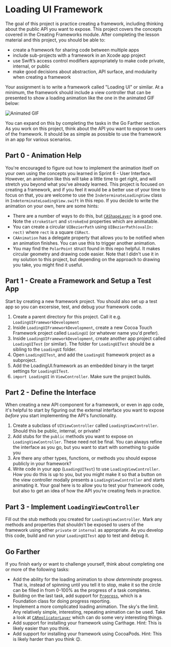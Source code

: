 # Loading UI Framework

The goal of this project is practice creating a framework, including thinking about the public API you want to expose. This project covers the concepts covered in the Creating Frameworks module. After completing the lesson material and this project, you should be able to:

- create a framework for sharing code between multiple apps
- include sub-projects with a framework in an Xcode app project
- use Swift’s access control modifiers appropriately to make code private, internal, or public
- make good decisions about abstraction, API surface, and modularity when creating a framework

Your assignment is to write a framework called "Loading UI" or similar. At a minimum, the framework should include a view controller that can be presented to show a loading animation like the one in the animated GIF below:

![Animated GIF](LoadingUI.gif)

You can expand on this by completing the tasks in the Go Farther section. As you work on this project, think about the API you want to expose to users of the framework. It should be as simple as possible to use the framework in an app for various scenarios.

## Part 0 - Animation Help

You're encouraged to figure out how to implement the animation itself on your own using the concepts you learned in Sprint 6 - User Interface. However, an animation like this will take a little time to get right, and will stretch you beyond what you've already learned. This project is focused on creating a framework, and if you feel it would be a better use of your time to focus on that, you are welcome to use the `IndeterminateLoadingView` class in `IndeterminateLoadingView.swift` in this repo. If you decide to write the animation on your own, here are some hints:

- There are a number of ways to do this, but [`CAShapeLayer`](https://developer.apple.com/documentation/quartzcore/cashapelayer) is a good one. Note the `strokeStart` and `strokeEnd` properties which are animatable.
- You can create a circular `UIBezierPath` using `UIBezierPath(ovalIn: rect)` where `rect` is a square `CGRect`.
- `CAAnimation` has a delegate property that allows you to be notified when an animation finishes. You can use this to trigger another animation.
- You may find the `PolarPoint` struct found in this repo helpful. It makes circular geometry and drawing code easier. Note that I didn't use it in my solution to this project, but depending on the approach to drawing you take, you might find it useful.

## Part 1 - Create a Framework and Setup a Test App

Start by creating a new framework project. You should also set up a test app so you can excersise, test, and debug your framework code.

1. Create a parent directory for this project. Call it e.g. `LoadingUIFrameworkDevelopment`
2. Inside `LoadingUIFrameworkDevelopment`, create a new Cocoa Touch Framework project called `LoadingUI` (or whatever name you'd prefer).
3. Inside `LoadingUIFrameworkDevelopment`, create another app project called `LoadingUITest` (or similar). The folder for `LoadingUITest` should be a sibling to the `LoadingUI` folder.
4. Open `LoadingUITest`, and add the `LoadingUI` framework project as a subproject.
5. Add the LoadingUI.framework as an embedded binary in the target settings for `LoadingUITest`.
6. `import LoadingUI` in `ViewController`. Make sure the project builds.

## Part 2 - Define the Interface

When creating a new API component for a framework, or even in app code, it's helpful to start by figuring out the external interface you want to expose _before_ you start implementing the API's functionality.

1. Create a subclass of `UIViewController` called `LoadingViewController`. Should this be public, internal, or private? 
2. Add stubs for the `public` methods you want to expose on `LoadingViewController`. These need not be final. You can always refine the interface as you go, but you want to start with something to guide you
3. Are there any other types, functions, or methods you should expose publicly in your framework?
4. Write code in your app (`LoadingUITest`) to use `LoadingViewController`. How you do this is up to you, but you might make it so that a button on the view controller modally presents a `LoadingViewController` and starts animating it. Your goal here is to allow you to test your framework code, but also to get an idea of how the API you're creating feels in practice.

## Part 3 - Implement `LoadingViewController`

Fill out the stub methods you created for `LoadingViewController`. Mark any methods and properties that shouldn't be exposed to users of the framework using either `private` or `internal` as appropriate. As you develop this code, build and run your `LoadingUITest` app to test and debug it.

## Go Farther

If you finish early or want to challenge yourself, think about completing one or more of the following tasks:

- Add the ability for the loading animation to show _determinate_ progress. That is, instead of spinning until you tell it to stop, make it so the circle can be filled in from 0-100% as the progress of a task completes.
- Building on the last task, add support for [`Progress`](https://developer.apple.com/documentation/foundation/progress), which is a Foundation class for doing progress reporting.
- Implement a more complicated loading animation. The sky's the limit. Any relatively simple, interesting, repeating animation can be used. Take a look at [`CAReplicatorLayer`](https://developer.apple.com/library/ios/documentation/GraphicsImaging/Reference/CAReplicatorLayer_class) which can do some very interesting things.
- Add support for installing your framework using Carthage. Hint: This is likely easier than you think.
- Add support for installing your framework using CocoaPods. Hint: This is likely harder than you think 😉.
